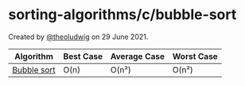 # sorting-algorithms/c/bubble-sort

Created by [@theoludwig](https://github.com/theoludwig) on 29 June 2021.

| Algorithm                                                   | Best Case   | Average Case | Worst Case  |
| ----------------------------------------------------------- | ----------- | ------------ | ----------- |
| [Bubble sort](https://wikipedia.org/wiki/Bubble_sort)       | O(n)        | O(n²)        | O(n²)       |
